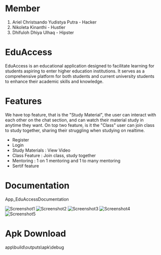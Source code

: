 # Member
1) Ariel Christsando Yudistya Putra - Hacker
2) Nikoleta Kinanthi - Hustler
3) Dhifuloh Dhiya Ulhaq - Hipster

# EduAccess
EduAccess is an educational application designed to facilitate learning for students aspiring to enter higher education institutions. It serves as a comprehensive platform for both students and current university students to enhance their academic skills and knowledge.

# Features
We have top feature, that is the "Study Material", the user can interact with each other on the chat section, and can watch their material study in anytime they want.
On top two feature, is it the "Class" user can join class to study together, sharing their struggling when studying on realtime. 
- Register
- Login <include register>
- Study Materials : View Video
- Class Feature   : Join class, study together
- Mentoring       : 1 on 1 mentoring and 1 to many mentoring
- Sertif feature

# Documentation
App_EduAccessDocumentation

![Screenshot1]("C:EduAccess\App_EduAccess\LoginApp.png")
![Screenshot2]("C:EduAccess\App_EduAccess\RegisterApp.png")
![Screenshot3]("C:EduAccess\App_EduAccess\SplashApp.png")
![Screenshot4]("C:EduAccess\App_EduAccess\VideoApp.png")
![Screenshot5]("C:EuAcces\App_EduAccess\HoneApp.png")

# Apk Download
app\build\outputs\apk\debug
